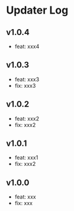 # Updater Log

## v1.0.4
- feat: xxx4

## v1.0.3
- feat: xxx3
- fix: xxx3

## v1.0.2
- feat: xxx2
- fix: xxx2

## v1.0.1
- feat: xxx1
- fix: xxx2

## v1.0.0

- feat: xxx
- fix: xxx
